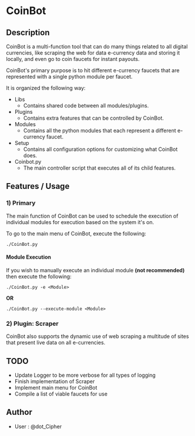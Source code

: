 # __CoinBot__

## Description

CoinBot is a multi-function tool that can do many things related to all digital currencies, like scraping the web for data e-currency data and storing it locally, and even go to coin faucets for instant payouts.

CoinBot's primary purpose is to hit different e-currency faucets that are represented with a single python module per faucet.

It is organized the following way:

- Libs
	- Contains shared code between all modules/plugins.
- Plugins
	- Contains extra features that can be controlled by CoinBot.
- Modules
	- Contains all the python modules that each represent a different e-currency faucet.
- Setup
	- Contains all configuration options for customizing what CoinBot does.
- Coinbot.py
	- The main controller script that executes all of its child features.

## Features / Usage

### 1) Primary

The main function of CoinBot can be used to schedule the execution of individual modules for execution based on the system it's on.

To go to the main menu of CoinBot, execute the following:

	./CoinBot.py

#### Module Execution

If you wish to manually execute an individual module __(not recommended)__ then execute the following:

	./CoinBot.py -e <Module>
	
__OR__

	./CoinBot.py --execute-module <Module>

### 2) Plugin: Scraper

CoinBot also supports the dynamic use of web scraping a multitude of sites that present live data on all e-currencies.

## TODO

- Update Logger to be more verbose for all types of logging
- Finish implementation of Scraper
- Implement main menu for CoinBot
- Compile a list of viable faucets for use

## Author

* User : @dot_Cipher